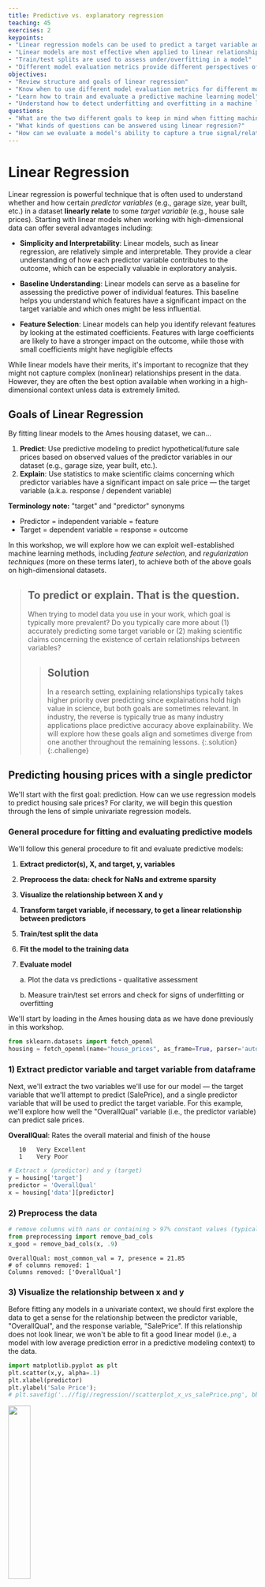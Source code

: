 ```yaml
---
title: Predictive vs. explanatory regression
teaching: 45
exercises: 2
keypoints:
- "Linear regression models can be used to predict a target variable and/or to reveal relationships between variables"
- "Linear models are most effective when applied to linear relationships. Data transformation techniques can be used to help ensure that only linear relationships are modelled."
- "Train/test splits are used to assess under/overfitting in a model"
- "Different model evaluation metrics provide different perspectives of model error. Some error measurements, such as R-squared, are not as relevant for explanatory models."
objectives:
- "Review structure and goals of linear regression"
- "Know when to use different model evaluation metrics for different modeling goals"
- "Learn how to train and evaluate a predictive machine learning model"
- "Understand how to detect underfitting and overfitting in a machine learning model"
questions:
- "What are the two different goals to keep in mind when fitting machine learning models?"
- "What kinds of questions can be answered using linear regresion?"
- "How can we evaluate a model's ability to capture a true signal/relationship in the data versus spurious noise?"
---
```


# Linear Regression
Linear regression is powerful technique that is often used to understand whether and how certain *predictor variables* (e.g., garage size, year built, etc.) in a dataset **linearly relate** to some *target variable* (e.g., house sale prices). Starting with linear models when working with high-dimensional data can offer several advantages including:

* **Simplicity and Interpretability**: Linear models, such as linear regression, are relatively simple and interpretable. They provide a clear understanding of how each predictor variable contributes to the outcome, which can be especially valuable in exploratory analysis.

* **Baseline Understanding**: Linear models can serve as a baseline for assessing the predictive power of individual features. This baseline helps you understand which features have a significant impact on the target variable and which ones might be less influential.

* **Feature Selection**: Linear models can help you identify relevant features by looking at the estimated coefficients. Features with large coefficients are likely to have a stronger impact on the outcome, while those with small coefficients might have negligible effects

While linear models have their merits, it's important to recognize that they might not capture complex (nonlinear) relationships present in the data. However, they are often the best option available when working in a high-dimensional context unless data is extremely limited.

##  Goals of Linear Regression
By fitting linear models to the Ames housing dataset, we can...

1. **Predict**: Use predictive modeling to predict hypothetical/future sale prices based on observed values of the predictor variables in our dataset (e.g., garage size, year built, etc.).
2. **Explain**: Use statistics to make scientific claims concerning which predictor variables have a significant impact on sale price — the target variable (a.k.a. response / dependent variable)

**Terminology note:** "target" and "predictor" synonyms
* Predictor = independent variable = feature
* Target = dependent variable = response = outcome

In this workshop, we will explore how we can exploit well-established machine learning methods, including *feature selection*, and *regularization techniques* (more on these terms later), to achieve both of the above goals on high-dimensional datasets.

> ## To predict or explain. That is the question.
> When trying to model data you use in your work, which goal is typically more prevalent? Do you typically care more about (1) accurately predicting some target variable or (2) making scientific claims concerning the existence of certain relationships between variables?
> > ## Solution
> >
> > In a research setting, explaining relationships typically takes higher priority over predicting since explainations hold high value in science, but both goals are sometimes relevant. In industry, the reverse is typically true as many industry applications place predictive accuracy above explainability. We will explore how these goals align and sometimes diverge from one another throughout the remaining lessons.
> {:.solution}
{:.challenge}


## Predicting housing prices with a single predictor
We'll start with the first goal: prediction. How can we use regression models to predict housing sale prices? For clarity, we will begin this question through the lens of simple univariate regression models.

### General procedure for fitting and evaluating predictive models
We'll follow this general procedure to fit and evaluate predictive models:

1. **Extract predictor(s), X, and target, y, variables**
2. **Preprocess the data: check for NaNs and extreme sparsity**
3. **Visualize the relationship between X and y**
4. **Transform target variable, if necessary, to get a linear relationship between predictors**
5. **Train/test split the data**
6. **Fit the model to the training data**
7. **Evaluate model**

    a. Plot the data vs predictions - qualitative assessment

    b. Measure train/test set errors and check for signs of underfitting or overfitting


We'll start by loading in the Ames housing data as we have done previously in this workshop.


```python
from sklearn.datasets import fetch_openml
housing = fetch_openml(name="house_prices", as_frame=True, parser='auto') #
```

### 1) Extract predictor variable and target variable from dataframe
Next, we'll extract the two variables we'll use for our model — the target variable that we'll attempt to predict (SalePrice), and a single predictor variable that will be used to predict the target variable. For this example, we'll explore how well the "OverallQual" variable (i.e., the predictor variable) can predict sale prices.

**OverallQual**: Rates the overall material and finish of the house

       10	Very Excellent
       1	Very Poor


```python
# Extract x (predictor) and y (target)
y = housing['target']
predictor = 'OverallQual'
x = housing['data'][predictor]
```

### 2) Preprocess the data


```python
# remove columns with nans or containing > 97% constant values (typically 0's)
from preprocessing import remove_bad_cols
x_good = remove_bad_cols(x, .9)
```

    OverallQual: most_common_val = 7, presence = 21.85
    # of columns removed: 1
    Columns removed: ['OverallQual']


### 3) Visualize the relationship between x and y
Before fitting any models in a univariate context, we should first explore the data to get a sense for the relationship between the predictor variable, "OverallQual", and the response variable, "SalePrice". If this relationship does not look linear, we won't be able to fit a good linear model (i.e., a model with low average prediction error in a predictive modeling context) to the data.


```python
import matplotlib.pyplot as plt
plt.scatter(x,y, alpha=.1)
plt.xlabel(predictor)
plt.ylabel('Sale Price');
# plt.savefig('..//fig//regression//scatterplot_x_vs_salePrice.png', bbox_inches='tight', dpi=300, facecolor='white');
```







<img src="../fig/regression/scatterplot_x_vs_salePrice.png"  align="center" width="30%" height="30%">

### 4) Transform target variable, if necessary
Unfortunately, sale price appears to grow almost exponentially—not linearly—with the predictor variable. Any line we draw through this data cloud is going to fail in capturing the true trend we see here.

##### Log scaling
How can we remedy this situation? One common approach is to log transform the target variable. We’ll convert the "SalePrice" variable to its logarithmic form by using the math.log() function. Pandas has a special function called apply which can apply an operation to every item in a series by using the statement y.apply(math.log), where y is a pandas series.


```python
import numpy as np
y_log = y.apply(np.log)
```


```python
plt.scatter(x,y_log, alpha=.1)
plt.xlabel(predictor)
plt.ylabel('Sale Price');
# plt.savefig('..//fig//regression//scatterplot_x_vs_logSalePrice.png', bbox_inches='tight', dpi=300, facecolor='white')
```







<img src="../fig/regression/scatterplot_x_vs_logSalePrice.png"  align="center" width="30%" height="30%">

This plot looks much better than the previous one. That is, the trend between OverallQual and log(SalePrice) appears fairly linear. Whether or not it is sufficiently linear can be addressed when we evaluate the model's performance later.

### 5) Train/test split
Next, we will prepare two subsets of our data to be used for *model-fitting* and *model evaluation*. This process is standard for any predictive modeling task that involves a model "learning" from observed data (e.g., fitting a line to the observed data).

During the model-fitting step, we use a subset of the data referred to as **training data** to estimate the model's coefficients (the slope of the model). The univariate model will find a line of best fit through this data.

Next, we can assess the model's ability to generalize to new datasets by measuring its performance on the remaining, unseen data. This subset of data is referred to as the **test data** or holdout set. By evaluating the model on the test set, which was not used during training, we can obtain an unbiased estimate of the model's performance.

If we were to evaluate the model solely on the training data, it could lead to **overfitting**. Overfitting occurs when the model learns the noise and specific patterns of the training data too well, resulting in poor performance on new data. By using a separate test set, we can identify if the model has overfit the training data and assess its ability to generalize to unseen samples. While overfitting is typically not likely to occur when using only a single predictor variable, it is still a good idea to use a train/test split when fitting univariate models. This can help in detecting unanticipated issues with the data, such as missing values, outliers, or other anomalies that affect the model's behavior.

![The above image is from Badillo et al., 2020. An Introduction to Machine Learning. Clinical Pharmacology & Therapeutics. 107. 10.1002/cpt.1796.](../fig/regression/under_v_over_fit.png)


The below code will split our dataset into a training dataset containing 2/3 of the samples, and a test set containing the remaining 1/3 of the data. We'll discuss these different subsets in more detail in just a bit.


```python
from sklearn.model_selection import train_test_split

x_train, x_test, y_train, y_test = train_test_split(x, y_log,
                                                    test_size=0.33,
                                                    random_state=0)

print(x_train.shape)
print(x_test.shape)
```

    (978,)
    (482,)


Reshape single-var predictor matrix in preparation for model-fitting step (requires a 2-D representation)


```python
x_train = x_train.values.reshape(-1,1)
x_test = x_test.values.reshape(-1,1)
print(x_train.shape)
print(x_test.shape)
```

    (978, 1)
    (482, 1)


### 6) Fit the model to the training dataset

During the model fitting step, we use a subset of the data referred to as **training data** to estimate the model's coefficients. The univariate model will find a line of best fit through this data.

##### The sklearn library
When fitting linear models solely for predictive purposes, the scikit-learn or "sklearn" library is typically used. Sklearn offers a broad spectrum of machine learning algorithms beyond linear regression. Having multiple algorithms available in the same library allows you to switch between different models easily and experiment with various techniques without switching libraries. Sklearn is also optimized for performance and efficiency, which is beneficial when working with large datasets. It can efficiently handle large-scale linear regression tasks, and if needed, you can leverage tools like NumPy and SciPy, which are well-integrated with scikit-learn for faster numerical computations.


```python
from sklearn.linear_model import LinearRegression
reg = LinearRegression().fit(x_train,y_train)
```

### 7) Evaluate model
#### a) Plot the data vs predictions - qualitative assessment


```python
y_pred_train=reg.predict(x_train)
y_pred_test=reg.predict(x_test)
```


```python
from regression_predict_sklearn import plot_train_test_predictions

?plot_train_test_predictions
```


    [1;31mSignature:[0m
    [0mplot_train_test_predictions[0m[1;33m([0m[1;33m
    [0m    [0mpredictors[0m[1;33m:[0m [0mList[0m[1;33m[[0m[0mstr[0m[1;33m][0m[1;33m,[0m[1;33m
    [0m    [0mX_train[0m[1;33m:[0m [0mUnion[0m[1;33m[[0m[0mnumpy[0m[1;33m.[0m[0mndarray[0m[1;33m,[0m [0mpandas[0m[1;33m.[0m[0mcore[0m[1;33m.[0m[0mseries[0m[1;33m.[0m[0mSeries[0m[1;33m,[0m [0mpandas[0m[1;33m.[0m[0mcore[0m[1;33m.[0m[0mframe[0m[1;33m.[0m[0mDataFrame[0m[1;33m][0m[1;33m,[0m[1;33m
    [0m    [0mX_test[0m[1;33m:[0m [0mUnion[0m[1;33m[[0m[0mnumpy[0m[1;33m.[0m[0mndarray[0m[1;33m,[0m [0mpandas[0m[1;33m.[0m[0mcore[0m[1;33m.[0m[0mseries[0m[1;33m.[0m[0mSeries[0m[1;33m,[0m [0mpandas[0m[1;33m.[0m[0mcore[0m[1;33m.[0m[0mframe[0m[1;33m.[0m[0mDataFrame[0m[1;33m][0m[1;33m,[0m[1;33m
    [0m    [0my_train[0m[1;33m:[0m [0mUnion[0m[1;33m[[0m[0mnumpy[0m[1;33m.[0m[0mndarray[0m[1;33m,[0m [0mpandas[0m[1;33m.[0m[0mcore[0m[1;33m.[0m[0mseries[0m[1;33m.[0m[0mSeries[0m[1;33m][0m[1;33m,[0m[1;33m
    [0m    [0my_test[0m[1;33m:[0m [0mUnion[0m[1;33m[[0m[0mnumpy[0m[1;33m.[0m[0mndarray[0m[1;33m,[0m [0mpandas[0m[1;33m.[0m[0mcore[0m[1;33m.[0m[0mseries[0m[1;33m.[0m[0mSeries[0m[1;33m][0m[1;33m,[0m[1;33m
    [0m    [0my_pred_train[0m[1;33m:[0m [0mUnion[0m[1;33m[[0m[0mnumpy[0m[1;33m.[0m[0mndarray[0m[1;33m,[0m [0mpandas[0m[1;33m.[0m[0mcore[0m[1;33m.[0m[0mseries[0m[1;33m.[0m[0mSeries[0m[1;33m][0m[1;33m,[0m[1;33m
    [0m    [0my_pred_test[0m[1;33m:[0m [0mUnion[0m[1;33m[[0m[0mnumpy[0m[1;33m.[0m[0mndarray[0m[1;33m,[0m [0mpandas[0m[1;33m.[0m[0mcore[0m[1;33m.[0m[0mseries[0m[1;33m.[0m[0mSeries[0m[1;33m][0m[1;33m,[0m[1;33m
    [0m    [0my_log_scaled[0m[1;33m:[0m [0mbool[0m[1;33m,[0m[1;33m
    [0m    [0mplot_raw[0m[1;33m:[0m [0mbool[0m[1;33m,[0m[1;33m
    [0m    [0merr_type[0m[1;33m:[0m [0mOptional[0m[1;33m[[0m[0mstr[0m[1;33m][0m [1;33m=[0m [1;32mNone[0m[1;33m,[0m[1;33m
    [0m    [0mtrain_err[0m[1;33m:[0m [0mOptional[0m[1;33m[[0m[0mfloat[0m[1;33m][0m [1;33m=[0m [1;32mNone[0m[1;33m,[0m[1;33m
    [0m    [0mtest_err[0m[1;33m:[0m [0mOptional[0m[1;33m[[0m[0mfloat[0m[1;33m][0m [1;33m=[0m [1;32mNone[0m[1;33m,[0m[1;33m
    [0m[1;33m)[0m [1;33m->[0m [0mTuple[0m[1;33m[[0m[0mOptional[0m[1;33m[[0m[0mmatplotlib[0m[1;33m.[0m[0mfigure[0m[1;33m.[0m[0mFigure[0m[1;33m][0m[1;33m,[0m [0mOptional[0m[1;33m[[0m[0mmatplotlib[0m[1;33m.[0m[0mfigure[0m[1;33m.[0m[0mFigure[0m[1;33m][0m[1;33m][0m[1;33m[0m[1;33m[0m[0m
    [1;31mDocstring:[0m
    Plot true vs. predicted values for train and test sets and line of best fit.

    Args:
        predictors (List[str]): List of predictor names.
        X_train (Union[np.ndarray, pd.Series, pd.DataFrame]): Training feature data.
        X_test (Union[np.ndarray, pd.Series, pd.DataFrame]): Test feature data.
        y_train (Union[np.ndarray, pd.Series]): Actual target values for the training set.
        y_test (Union[np.ndarray, pd.Series]): Actual target values for the test set.
        y_pred_train (Union[np.ndarray, pd.Series]): Predicted target values for the training set.
        y_pred_test (Union[np.ndarray, pd.Series]): Predicted target values for the test set.
        y_log_scaled (bool): Whether the target values are log-scaled or not.
        plot_raw (bool): Whether to plot raw or log-scaled values.
        err_type (Optional[str]): Type of error metric.
        train_err (Optional[float]): Training set error value.
        test_err (Optional[float]): Test set error value.

    Returns:
        Tuple[Optional[plt.Figure], Optional[plt.Figure]]: Figures for true vs. predicted values and line of best fit.
    [1;31mFile:[0m      c:\users\endemann\documents\github\high-dim-data-lesson\code\regression_predict_sklearn.py
    [1;31mType:[0m      function



```python
(fig1, fig2) = plot_train_test_predictions(predictors=[predictor],
                                           X_train=x_train, X_test=x_test,
                                           y_train=y_train, y_test=y_test,
                                           y_pred_train=y_pred_train, y_pred_test=y_pred_test,
                                           y_log_scaled=True, plot_raw=True);

# print(type(fig1))
# import matplotlib.pyplot as plt
# import pylab as pl
# pl.figure(fig1.number)
# plt.savefig('..//fig//regression//univariate_truePrice_vs_predPrice.png',bbox_inches='tight', dpi=300)
# pl.figure(fig2.number)
# fig2.savefig('..//fig//regression//univariate_x_vs_predPrice.png',bbox_inches='tight', dpi=300)

```













<img src="../fig/regression/univariate_truePrice_vs_predPrice.png"  align="left" width="40%" height="40%">
<img src="../fig/regression/univariate_x_vs_predPrice.png"  align="center" width="40%" height="40%">

> ## Inspect the plots
> 1. Does the model capture the variability in sale prices well? Would you use this model to predict the sale price of a house? Why or why not?
> 
> 2. Does the model seem to exhibit any signs of overfitting? What about underfitting?
> 
> 3. How might you improve the model?
> 
> > ## Solution
> >
> > 1. Based on visual inspection, this linear model does a fairly good job in capturing the relationship between "OverallQual" and sale price. However, there is a tendency for the model to underpredict more expensive homes and overpredict less expensive homes.
> > 
> > 2. Since the train and test set plots look very similar, overfitting is not a concern. Generally speaking, overfitting is not encountered with univariate models unless you have an incredily small number of samples to train the model on. Since the model follows the trajectory of sale price reasonably well, it also does not appear to underfit the data (at least not to an extreme extent).
> > 
> > 3. In order to improve this model, we can ask ourselves — is "OverallQual" likely the only variable that contributes to final sale price, or should we consider additional predictor variables? Most outcome variables can be influenced by more than one predictor variable. By accounting for all predictors that have an impact on sales price, we can improve the model.
> > 
> {:.solution}
{:.challenge}


#### b. Measure train/test set errors and check for signs of underfitting or overfitting
While qualitative examinations of model performance are extremely helpful, it is always a good idea to pair such evaluations with a quantitative analysis of the model's performance.

**Convert back to original data scale**
There are several error measurements that can't be used to measure a regression model's performance. Before we implement any of them, we'll first convert the log(salePrice) back to original sale price for ease of interpretation.


```python
expY_train = np.exp(y_train)
pred_expY_train = np.exp(y_pred_train)

expY_test = np.exp(y_test)
pred_expY_test = np.exp(y_pred_test)
```

**Measure baseline performance**


```python
from math import sqrt
import pandas as pd

baseline_predict = y.mean()
print('mean sale price =', baseline_predict)
# convert to series same length as y sets for ease of comparison
baseline_predict = pd.Series(baseline_predict)
baseline_predict = baseline_predict.repeat(len(y))
baseline_predict
```

    mean sale price = 180921.19589041095





    0    180921.19589
    0    180921.19589
    0    180921.19589
    0    180921.19589
    0    180921.19589
             ...
    0    180921.19589
    0    180921.19589
    0    180921.19589
    0    180921.19589
    0    180921.19589
    Length: 1460, dtype: float64



**Root Mean Squared Error (RMSE)**:
The RMSE provides an easy-to-interpret number that represents error in terms of the units of the target variable. With our univariate model, the "YearBuilt" predictor variable (a.k.a. model feature) predicts sale prices within +/- $68,106 from the true sale price. We always use the RMSE of the test set to assess the model's ability to generalize on unseen data. An extremely low prediction error in the train set is also a good indicator of overfitting.


```python
from sklearn import metrics

RMSE_baseline = metrics.mean_squared_error(y, baseline_predict, squared=False)
RMSE_train = metrics.mean_squared_error(expY_train, pred_expY_train, squared=False)
RMSE_test = metrics.mean_squared_error(expY_test, pred_expY_test, squared=False)

print(f"Baseline RMSE = {RMSE_baseline}")
print(f"Train RMSE = {RMSE_train}")
print(f"Test RMSE = {RMSE_test}")
```

    Baseline RMSE = 79415.29188606751
    Train RMSE = 45534.34940950763
    Test RMSE = 44762.77229823455


Here, both train and test RMSE are very similar to one another. As expected with most univariate models, we do not see any evidence of overfitting. This model performs substantially better than the baseline. However, an average error of +/- $44,726 is likely too high for this model to be useful in practice. That is, the model is underfitting the data given its poor ability to predict the true housing prices.

**Mean Absolute Percentage Error**:
What if we wanted to know the percent difference between the true sale price and the predicted sale price? For this, we can use the **mean absolute percentage error (MAPE)**...

#### Practice using helper function, `measure_model_err`
This code will be identical to the code above except for changing `metrics.mean_squared_error` to `metrics.mean_absolute_percentage_error`.

Rather than copying and pasting the code above, let's try using one of the helper functions provided for this workshop.


```python
from regression_predict_sklearn import measure_model_err
?measure_model_err
```


    [1;31mSignature:[0m
    [0mmeasure_model_err[0m[1;33m([0m[1;33m
    [0m    [0my[0m[1;33m:[0m [0mUnion[0m[1;33m[[0m[0mnumpy[0m[1;33m.[0m[0mndarray[0m[1;33m,[0m [0mpandas[0m[1;33m.[0m[0mcore[0m[1;33m.[0m[0mseries[0m[1;33m.[0m[0mSeries[0m[1;33m][0m[1;33m,[0m[1;33m
    [0m    [0mbaseline_pred[0m[1;33m:[0m [0mUnion[0m[1;33m[[0m[0mfloat[0m[1;33m,[0m [0mnumpy[0m[1;33m.[0m[0mfloat64[0m[1;33m,[0m [0mnumpy[0m[1;33m.[0m[0mfloat32[0m[1;33m,[0m [0mint[0m[1;33m,[0m [0mnumpy[0m[1;33m.[0m[0mndarray[0m[1;33m,[0m [0mpandas[0m[1;33m.[0m[0mcore[0m[1;33m.[0m[0mseries[0m[1;33m.[0m[0mSeries[0m[1;33m][0m[1;33m,[0m[1;33m
    [0m    [0my_train[0m[1;33m:[0m [0mUnion[0m[1;33m[[0m[0mnumpy[0m[1;33m.[0m[0mndarray[0m[1;33m,[0m [0mpandas[0m[1;33m.[0m[0mcore[0m[1;33m.[0m[0mseries[0m[1;33m.[0m[0mSeries[0m[1;33m][0m[1;33m,[0m[1;33m
    [0m    [0my_pred_train[0m[1;33m:[0m [0mUnion[0m[1;33m[[0m[0mnumpy[0m[1;33m.[0m[0mndarray[0m[1;33m,[0m [0mpandas[0m[1;33m.[0m[0mcore[0m[1;33m.[0m[0mseries[0m[1;33m.[0m[0mSeries[0m[1;33m][0m[1;33m,[0m[1;33m
    [0m    [0my_test[0m[1;33m:[0m [0mUnion[0m[1;33m[[0m[0mnumpy[0m[1;33m.[0m[0mndarray[0m[1;33m,[0m [0mpandas[0m[1;33m.[0m[0mcore[0m[1;33m.[0m[0mseries[0m[1;33m.[0m[0mSeries[0m[1;33m][0m[1;33m,[0m[1;33m
    [0m    [0my_pred_test[0m[1;33m:[0m [0mUnion[0m[1;33m[[0m[0mnumpy[0m[1;33m.[0m[0mndarray[0m[1;33m,[0m [0mpandas[0m[1;33m.[0m[0mcore[0m[1;33m.[0m[0mseries[0m[1;33m.[0m[0mSeries[0m[1;33m][0m[1;33m,[0m[1;33m
    [0m    [0mmetric[0m[1;33m:[0m [0mstr[0m[1;33m,[0m[1;33m
    [0m    [0my_log_scaled[0m[1;33m:[0m [0mbool[0m[1;33m,[0m[1;33m
    [0m[1;33m)[0m [1;33m->[0m [0mpandas[0m[1;33m.[0m[0mcore[0m[1;33m.[0m[0mframe[0m[1;33m.[0m[0mDataFrame[0m[1;33m[0m[1;33m[0m[0m
    [1;31mDocstring:[0m
    Measures the error of a regression model's predictions on train and test sets.

    Args:
        y (Union[np.ndarray, pd.Series]): Actual target values for full dataset (not transformed)
        baseline_pred (Union[float, np.float64, np.float32, int, np.ndarray, pd.Series]): Single constant or array of predictions equal to the length of y. Baseline is also not transformed.
        y_train (Union[np.ndarray, pd.Series]): Actual target values for the training set.
        y_pred_train (Union[np.ndarray, pd.Series]): Predicted target values for the training set.
        y_test (Union[np.ndarray, pd.Series]): Actual target values for the test set.
        y_pred_test (Union[np.ndarray, pd.Series]): Predicted target values for the test set.
        metric (str): The error metric to calculate ('RMSE', 'R-squared', or 'MAPE').
        y_log_scaled (bool): Whether the target values are log-scaled or not.

    Returns:
        pd.DataFrame: A DataFrame containing the error values for the baseline, training set, and test set.
    [1;31mFile:[0m      c:\users\endemann\documents\github\high-dim-data-lesson\code\regression_predict_sklearn.py
    [1;31mType:[0m      function



```python
error_df = measure_model_err(y=y, baseline_pred=baseline_predict,
                                                         y_train=expY_train, y_pred_train=pred_expY_train,
                                                         y_test=expY_test, y_pred_test=pred_expY_test,
                                                         metric='MAPE', y_log_scaled=False)

error_df.head()
```




<div>
<style scoped>
    .dataframe tbody tr th:only-of-type {
        vertical-align: middle;
    }

    .dataframe tbody tr th {
        vertical-align: top;
    }

    .dataframe thead th {
        text-align: right;
    }
</style>
<table border="1" class="dataframe">
  <thead>
    <tr style="text-align: right;">
      <th></th>
      <th>Baseline Error</th>
      <th>Train Error</th>
      <th>Test Error</th>
    </tr>
  </thead>
  <tbody>
    <tr>
      <th>0</th>
      <td>0.363222</td>
      <td>0.187585</td>
      <td>0.16754</td>
    </tr>
  </tbody>
</table>
</div>



With the MAPE measurement (max value of 1 which corresponds to 100%), we can state that our model over/under estimates sale prices by an average of 23.41% (25.28%) across all houses included in the test set (train set). Certainly seems there is room for improvement based on this measure.

**R-Squared**: Another useful error measurement to use with regression models is the coefficient of determination — $R^2$. Oftentimes pronounced simply "R-squared",  this measure assesses the proportion of the variation in the target variable that is predictable from the predictor variable(s). Using sklearn's metrics, we can calculate this as follows:


```python
error_df = measure_model_err(y=y, baseline_pred=baseline_predict,
                                                   y_train=expY_train, y_pred_train=pred_expY_train,
                                                   y_test=expY_test, y_pred_test=pred_expY_test,
                                                   metric='R-squared', y_log_scaled=False)

error_df.head()
```




<div>
<style scoped>
    .dataframe tbody tr th:only-of-type {
        vertical-align: middle;
    }

    .dataframe tbody tr th {
        vertical-align: top;
    }

    .dataframe thead th {
        text-align: right;
    }
</style>
<table border="1" class="dataframe">
  <thead>
    <tr style="text-align: right;">
      <th></th>
      <th>Baseline Error</th>
      <th>Train Error</th>
      <th>Test Error</th>
    </tr>
  </thead>
  <tbody>
    <tr>
      <th>0</th>
      <td>0.0</td>
      <td>0.666875</td>
      <td>0.690463</td>
    </tr>
  </tbody>
</table>
</div>



Our model predicts 70.1% (65.2%) of the variance across sale prices in the test set (train set). The R-squared for the baseline model is 0 because the numerator and denominator in the equation for R-squared are equivalent:

### R-squared equation: R-squared = 1 - (Sum of squared residuals) / (Total sum of squares)

**Sum of Squared Residuals (SSR)**:
SSR = Sum of (Actual Value - Predicted Value)^2 for all data points. The Sum of Squared Residuals (SSR) is equivalent to the variance of the residuals in a regression model. Residuals are the differences between the actual observed values and the predicted values produced by the model. Squaring these differences and summing them up yields the SSR.

**Total Sum of Squares (TSS)**:
TSS = Sum of (Actual Value - Mean of Actual Values)^2 for all data points. The TSS represents the total variability or dispersion in the observed values of the target variable. It measures the total squared differences between each data point's value and the mean of the observed values.

To read more about additional error/loss measurements, visit [sklearn's metrics documentation](https://scikit-learn.org/stable/modules/model_evaluation.html).

> ## More on R-squared
> Our above example model is able to explain roughly 70.1% of the variance in the test dataset. Is this a “good” value for R-squared?
> 
> > ## Solution
> >
> > The answer to this question depends on your objective for the regression model. This relates back to the two modeling goals of *explaining* vs *predicting*. Depending on the objective, the answer to "What is a good value for R-squared?" will be different.
> > 
> > **Predicting the response variable:**
> > If your main objective is to predict the value of the response variable accurately using the predictor variable, then R-squared is important. The value for R-squared can range from 0 to 1. A value of 0 indicates that the response variable cannot be explained by the predictor variable at all. A value of 1 indicates that the response variable can be perfectly explained without error by the predictor variable. In general, the larger the R-squared value, the more precisely the predictor variables are able to predict the value of the response variable. How high an R-squared value needs to be depends on how precise you need to be for your specific model's application. To find out what is considered a “good” R-squared value, you will need to explore what R-squared values are generally accepted in your particular field of study.
> > 
> > **Explaining the relationship between the predictor(s) and the response variable:**
> > If your main objective for your regression model is to explain the relationship(s) between the predictor(s) and the response variable, the R-squared is mostly irrelevant. A predictor variable that consistently relates to a change in the response variable (i.e., has a statistically significant effect) is typically always interesting — regardless of the the effect size. The exception to this rule is if you have a near-zero R-squared, which suggests that the model does not explain any of the variance in the data.
> > 
> {:.solution}
{:.challenge}


## Comparing univariate predictive models
Let's see how well the other predictors in our dataset can predict sale prices. For simplicity, we'll compare just continous predictors for now.

### General procedure for comparing predictive models
We'll follow this general procedure to compare models:

1. Use get_feat_types() to get a list of continuous predictors
2. Create an X variable containing only continuous predictors from `housing['data']`
3. Extract sale prices from `housing['target']` and log scale it
4. Use the remove_bad_cols helper function to remove predictors with nans or containing > 97% constant values (typically 0's)
5. Perform a train/validation/test split using 60% of the data to train, 20% for validation (model selection), and 20% for final testing of the data
6. Use the `compare_models` helper function to quickly calculate train/validation errors for all possible single predictors. Returns a `df_model_err` df that contains the following data stored for each predictor: 'Predictor Variable', 'Train Error', 'Validation Error'.


```python
# preprocess
from preprocessing import get_feat_types
predictor_type_dict = get_feat_types()
continuous_fields = predictor_type_dict['continuous_fields']
X = housing['data'][continuous_fields]
y_log = np.log(housing['target'])

# remove columns with nans or containing > 97% constant values (typically 0's)
from preprocessing import remove_bad_cols
X_good = remove_bad_cols(X, 99)
```

    LotFrontage: removed due to 259 NaNs
    MasVnrArea: removed due to 8 NaNs
    GarageYrBlt: removed due to 81 NaNs
    PoolArea: most_common_val = 0, presence = 99.52
    # of columns removed: 4
    Columns removed: ['LotFrontage', 'MasVnrArea', 'GarageYrBlt', 'PoolArea']



```python
# train/holdout split
X_train, X_holdout, y_train, y_holdout = train_test_split(X_good, y_log,
                                                          test_size=0.4,
                                                          random_state=0)

# validation/test split
X_val, X_test, y_val, y_test = train_test_split(X_holdout, y_holdout,
                                                test_size=0.5,
                                                random_state=0)
```


```python
from regression_predict_sklearn import compare_models
?compare_models
```


    [1;31mSignature:[0m
    [0mcompare_models[0m[1;33m([0m[1;33m
    [0m    [0my[0m[1;33m:[0m [0mUnion[0m[1;33m[[0m[0mnumpy[0m[1;33m.[0m[0mndarray[0m[1;33m,[0m [0mpandas[0m[1;33m.[0m[0mcore[0m[1;33m.[0m[0mseries[0m[1;33m.[0m[0mSeries[0m[1;33m][0m[1;33m,[0m[1;33m
    [0m    [0mbaseline_pred[0m[1;33m:[0m [0mUnion[0m[1;33m[[0m[0mnumpy[0m[1;33m.[0m[0mndarray[0m[1;33m,[0m [0mpandas[0m[1;33m.[0m[0mcore[0m[1;33m.[0m[0mseries[0m[1;33m.[0m[0mSeries[0m[1;33m][0m[1;33m,[0m[1;33m
    [0m    [0mX_train[0m[1;33m:[0m [0mpandas[0m[1;33m.[0m[0mcore[0m[1;33m.[0m[0mframe[0m[1;33m.[0m[0mDataFrame[0m[1;33m,[0m[1;33m
    [0m    [0my_train[0m[1;33m:[0m [0mUnion[0m[1;33m[[0m[0mnumpy[0m[1;33m.[0m[0mndarray[0m[1;33m,[0m [0mpandas[0m[1;33m.[0m[0mcore[0m[1;33m.[0m[0mseries[0m[1;33m.[0m[0mSeries[0m[1;33m][0m[1;33m,[0m[1;33m
    [0m    [0mX_val[0m[1;33m:[0m [0mpandas[0m[1;33m.[0m[0mcore[0m[1;33m.[0m[0mframe[0m[1;33m.[0m[0mDataFrame[0m[1;33m,[0m[1;33m
    [0m    [0my_val[0m[1;33m:[0m [0mUnion[0m[1;33m[[0m[0mnumpy[0m[1;33m.[0m[0mndarray[0m[1;33m,[0m [0mpandas[0m[1;33m.[0m[0mcore[0m[1;33m.[0m[0mseries[0m[1;33m.[0m[0mSeries[0m[1;33m][0m[1;33m,[0m[1;33m
    [0m    [0mpredictors_list[0m[1;33m:[0m [0mList[0m[1;33m[[0m[0mList[0m[1;33m[[0m[0mstr[0m[1;33m][0m[1;33m][0m[1;33m,[0m[1;33m
    [0m    [0mmetric[0m[1;33m:[0m [0mstr[0m[1;33m,[0m[1;33m
    [0m    [0my_log_scaled[0m[1;33m:[0m [0mbool[0m[1;33m,[0m[1;33m
    [0m    [0mmodel_type[0m[1;33m:[0m [0mstr[0m[1;33m,[0m[1;33m
    [0m    [0minclude_plots[0m[1;33m:[0m [0mbool[0m[1;33m,[0m[1;33m
    [0m    [0mplot_raw[0m[1;33m:[0m [0mbool[0m[1;33m,[0m[1;33m
    [0m    [0mverbose[0m[1;33m:[0m [0mbool[0m[1;33m,[0m[1;33m
    [0m[1;33m)[0m [1;33m->[0m [0mpandas[0m[1;33m.[0m[0mcore[0m[1;33m.[0m[0mframe[0m[1;33m.[0m[0mDataFrame[0m[1;33m[0m[1;33m[0m[0m
    [1;31mDocstring:[0m
    Compare different models based on predictor variables and evaluate their errors.

    Args:
        y (Union[np.ndarray, pd.Series]): Target variable in its original scale (raw/untransformed).
        baseline_pred (Union[np.ndarray, pd.Series]): Baseline predictions (in same scale as original target, y).
        X_train (pd.DataFrame): Training feature data.
        y_train (Union[np.ndarray, pd.Series]): Actual target values for the training set.
        X_val (pd.DataFrame): Validation feature data.
        y_val (Union[np.ndarray, pd.Series]): Actual target values for the validation set.
        predictors_list (List[List[str]]): List of predictor variables for different models.
        metric (str): The error metric to calculate.
        y_log_scaled (bool): Whether the model was trained on log-scaled target values or not.
        model_type (str): Type of the model being used.
        include_plots (bool): Whether to include plots.

    Returns:
        pd.DataFrame: A DataFrame containing model errors for different predictor variables.
    [1;31mFile:[0m      c:\users\endemann\documents\github\high-dim-data-lesson\code\regression_predict_sklearn.py
    [1;31mType:[0m      function



```python
df_model_err = compare_models(y=y, baseline_pred=baseline_predict,
                              X_train=X_train, y_train=y_train,
                              X_val=X_val, y_val=y_val,
                              predictors_list=X_train.columns,
                              metric='RMSE', y_log_scaled=True,
                              model_type='unregularized',
                              include_plots=False, plot_raw=False, verbose=False)

df_model_err.head()
```




<div>
<style scoped>
    .dataframe tbody tr th:only-of-type {
        vertical-align: middle;
    }

    .dataframe tbody tr th {
        vertical-align: top;
    }

    .dataframe thead th {
        text-align: right;
    }
</style>
<table border="1" class="dataframe">
  <thead>
    <tr style="text-align: right;">
      <th></th>
      <th>Baseline Error</th>
      <th>Train Error</th>
      <th>Validation Error</th>
      <th>Predictors</th>
    </tr>
  </thead>
  <tbody>
    <tr>
      <th>0</th>
      <td>79415.291886</td>
      <td>82875.380855</td>
      <td>84323.189234</td>
      <td>LotArea</td>
    </tr>
    <tr>
      <th>1</th>
      <td>79415.291886</td>
      <td>67679.790920</td>
      <td>69727.341057</td>
      <td>YearBuilt</td>
    </tr>
    <tr>
      <th>2</th>
      <td>79415.291886</td>
      <td>69055.741014</td>
      <td>70634.285653</td>
      <td>YearRemodAdd</td>
    </tr>
    <tr>
      <th>3</th>
      <td>79415.291886</td>
      <td>45516.185542</td>
      <td>46993.501006</td>
      <td>OverallQual</td>
    </tr>
    <tr>
      <th>4</th>
      <td>79415.291886</td>
      <td>81016.566207</td>
      <td>84915.452252</td>
      <td>OverallCond</td>
    </tr>
  </tbody>
</table>
</div>




```python
from regression_predict_sklearn import compare_models_plot
sorted_predictors, train_errs, val_errs = compare_models_plot(df_model_err, 'RMSE');
```

    Best model train error = 45516.18554163278
    Best model validation error = 46993.501005708364
    Worst model train error = 63479.544551733954
    Worst model validation error = 220453.4404000341








### Examing the worst performers


```python
df_model_err = compare_models(y=y, baseline_pred=baseline_predict,
                              X_train=X_train, y_train=y_train,
                              X_val=X_val, y_val=y_val,
                              predictors_list=sorted_predictors[-3:],
                              metric='RMSE', y_log_scaled=True,
                              model_type='unregularized',
                              include_plots=True, plot_raw=True, verbose=False)

df_model_err.head()
```








































<div>
<style scoped>
    .dataframe tbody tr th:only-of-type {
        vertical-align: middle;
    }

    .dataframe tbody tr th {
        vertical-align: top;
    }

    .dataframe thead th {
        text-align: right;
    }
</style>
<table border="1" class="dataframe">
  <thead>
    <tr style="text-align: right;">
      <th></th>
      <th>Baseline Error</th>
      <th>Train Error</th>
      <th>Validation Error</th>
      <th>Predictors</th>
    </tr>
  </thead>
  <tbody>
    <tr>
      <th>0</th>
      <td>79415.291886</td>
      <td>65085.562455</td>
      <td>105753.386038</td>
      <td>1stFlrSF</td>
    </tr>
    <tr>
      <th>1</th>
      <td>79415.291886</td>
      <td>60495.941297</td>
      <td>106314.048186</td>
      <td>GrLivArea</td>
    </tr>
    <tr>
      <th>2</th>
      <td>79415.291886</td>
      <td>63479.544552</td>
      <td>220453.440400</td>
      <td>TotalBsmtSF</td>
    </tr>
  </tbody>
</table>
</div>



#### Outliers and interactions
It appears the worst performing predictors do not have much of a linear relationship with log(salePrice) and have some extreme outliers in the test set data. If we were only to focus on univariate models, we would want to remove these outliers after carefully considering their meaning and cause. However, outliers in a univariate context may not remain outliers in a multivariate context.

This point is further illustrated by the distributions / data clouds we see with the TotalBsmtSF predictor. The type of basement finish may change the relationship between TotalBsmtSF and SalePrice. If we fit a regression model that accounts for this interaction, the model will follow a linear pattern for each distribtuion separately. Similarly, certain outliers may stem from other predictors having interactions/relationships with one another. When searching for outliers, it is important to consider such multivariate interactions.

### Fitting all predictors
Let's assume all predictors in the Ames housing dataset are related to at least some extent to sale price, and fit a multivariate regression model using all continuous predictors.


```python
df_model_err = compare_models(y=y, baseline_pred=baseline_predict,
                              X_train=X_train, y_train=y_train,
                              X_val=X_val, y_val=y_val,
                              predictors_list=[X_train.columns],
                              metric='RMSE', y_log_scaled=True,
                              model_type='unregularized',
                              include_plots=True, plot_raw=False, verbose=True)

```

    # of predictor vars = 30
    # of train observations = 876
    # of test observations = 292
    Baseline RMSE = 79415.29188606751
    Train RMSE = 34139.3449119712
    Holdout RMSE = 134604.1997549234
    (Holdout-Train)/Train: 294%











### Compare permutations of models with different numbers of predictors


```python
X_train.head()
X_train.shape
```




    (876, 30)




```python
from regression_predict_sklearn import get_predictor_combos
sampled_combinations = get_predictor_combos(X_train=X_train, K=2, n=30)
print(sampled_combinations[0:2])
```

    [['GrLivArea', 'KitchenAbvGr'], ['LotArea', 'YearBuilt']]


#### Compare efficacy of different numbers of predictors
To quickly assess how well we can predict sale price with varying numbers of predictors, use the code we just prepared in conjunction with a for loop to determine the best train/validation errors possible when testing 30 permutations containing K=1, 2, 5, 10, and 25 predictors. Plot the results (K vs train/test errors). Is there any trend?


```python
best_train_errs = []
best_val_errs = []
n_predictors  = [1, 2, 5, 10, 20, 25]

for K in n_predictors:
    print('K =', K)
    sampled_combinations = get_predictor_combos(X_train=X_train, K=K, n=25)
    df_model_err = compare_models(y=y, baseline_pred=baseline_predict,
                                  X_train=X_train, y_train=y_train,
                                  X_val=X_val, y_val=y_val,
                                  predictors_list=sampled_combinations,
                                  metric='RMSE', y_log_scaled=True,
                                  model_type='unregularized',
                                  include_plots=False, plot_raw=True, verbose=False)

    sorted_predictors, train_errs, val_errs = compare_models_plot(df_model_err, 'RMSE')
    best_train_errs.append(np.median(train_errs))
    best_val_errs.append(np.median(val_errs))
```

    K = 1
    Best model train error = 45516.18554163278
    Best model validation error = 46993.501005708364
    Worst model train error = 63479.544551733954
    Worst model validation error = 220453.4404000341








    K = 2
    Best model train error = 45372.03630284794
    Best model validation error = 47605.58931968338
    Worst model train error = 63037.76023452979
    Worst model validation error = 229440.80364597624








    K = 5
    Best model train error = 43593.861447065894
    Best model validation error = 44419.422820807755
    Worst model train error = 56300.44653143042
    Worst model validation error = 425862.1543596524








    K = 10
    Best model train error = 37765.31005061791
    Best model validation error = 39652.7001038106
    Worst model train error = 53139.760955892925
    Worst model validation error = 371695.3083476124








    K = 20
    Best model train error = 34525.435899415745
    Best model validation error = 60026.778029041794
    Worst model train error = 40712.55951193902
    Worst model validation error = 208391.4413436783








    K = 25
    Best model train error = 33341.27877200449
    Best model validation error = 88029.1738708029
    Worst model train error = 38575.36786723158
    Worst model validation error = 166730.73685601898









```python
plt.plot(n_predictors, best_train_errs, '-o')
plt.plot(n_predictors, best_val_errs, '-o')
```




    [<matplotlib.lines.Line2D at 0x1e1982e9b50>]









#### How much data is needed per new predictor? 10X rule of thumb
As the number of observations begins to approach the number of model parameters (i.e., coefficients being estimated), the model will simply memorize the training data rather than learn anything useful. As a general rule of thumb, obtaining reliable estimates from linear regression models requires that you have at least 10X as many observations than model coefficients/predictors. The exact ratio may change depending on the variability of your data and whether or not each observation is truly independent (time-series models, for instance, often require much more data since observations are rarely independent).

Let's see what the ratio is when we start to hit overfitting effects with our data. We need to determine the number of observations used to train the model as well as the number of estimated coefficients from the model (equal to number of predictors in this simple regression equation).


```python
[X_train.shape[0] / n for n in n_predictors]
```




    [876.0, 438.0, 175.2, 87.6, 43.8, 35.04]



With our data, we start to see overfitting effects even when we have as much as 87.6 times as many observations as estimated model coefficients. if you find that your regression model is more prone to overfitting that the "10X rule", it could suggest that the training data might not be strictly independently and identically distributed (i.i.d.). Overfitting occurs when a model learns the noise and random fluctuations in the training data instead of the true underlying patterns, leading to poor generalization to new data.

The reasons for overfitting can vary including:

* Data Structure: If your data has inherent structure or dependencies that violate the i.i.d. assumption (e.g., temporal or spatial dependencies), your model might capture these patterns as noise and overfit to them.
* Outliers and Noise: If your data contains outliers or noisy observations, these can influence the model's behavior and contribute to overfitting. This can be especially problematic with small datasets.

#### 7) Explaining models
At this point, we have assessed the predictive accuracy of our model. However, what if we want to interpret our model to understand which predictor(s) have a consistent or above chance (i.e., statistically significant) impact sales price? For this kind of question and other questions related to model interpretability, we need to first carefully validate our model. The next two episodes will explore some of the necessary checks you must perform before reading too far into your model's estimations.
